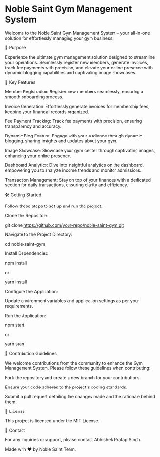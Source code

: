 # Noble Saint Gym Management System

Welcome to the Noble Saint Gym Management System – your all-in-one solution for effortlessly managing your gym business.

🚀 Purpose

Experience the ultimate gym management solution designed to streamline your operations. Seamlessly register new members, generate invoices, track fee payments with precision, and elevate your online presence with dynamic blogging capabilities and captivating image showcases.

🔑 Key Features

Member Registration: Register new members seamlessly, ensuring a smooth onboarding process.

Invoice Generation: Effortlessly generate invoices for membership fees, keeping your financial records organized.

Fee Payment Tracking: Track fee payments with precision, ensuring transparency and accuracy.

Dynamic Blog Feature: Engage with your audience through dynamic blogging, sharing insights and updates about your gym.

Image Showcase: Showcase your gym center through captivating images, enhancing your online presence.

Dashboard Analytics: Dive into insightful analytics on the dashboard, empowering you to analyze income trends and monitor admissions.

Transaction Management: Stay on top of your finances with a dedicated section for daily transactions, ensuring clarity and efficiency.

🛠️ Getting Started

Follow these steps to set up and run the project:

Clone the Repository:

git clone https://github.com/your-repo/noble-saint-gym.git

Navigate to the Project Directory:

cd noble-saint-gym

Install Dependencies:

npm install

or

yarn install

Configure the Application:

Update environment variables and application settings as per your requirements.

Run the Application:

npm start

or

yarn start

🤝 Contribution Guidelines

We welcome contributions from the community to enhance the Gym Management System. Please follow these guidelines when contributing:

Fork the repository and create a new branch for your contributions.

Ensure your code adheres to the project's coding standards.

Submit a pull request detailing the changes made and the rationale behind them.

📜 License

This project is licensed under the MIT License.

📩 Contact

For any inquiries or support, please contact Abhishek Pratap Singh.

Made with ❤️ by Noble Saint Team.
